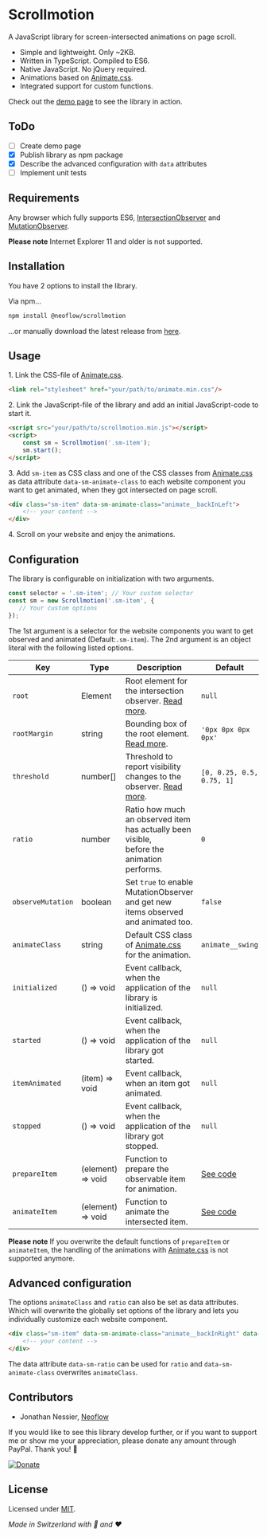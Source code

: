 # Scrollmotion

A JavaScript library for screen-intersected animations on page scroll.

* Simple and lightweight. Only ~2KB.
* Written in TypeScript. Compiled to ES6.
* Native JavaScript. No jQuery required.
* Animations based on [Animate.css](https://animate.style).
* Integrated support for custom functions.

Check out the [demo page](#) to see the library in action.

## ToDo
- [ ] Create demo page
- [x] Publish library as npm package
- [x] Describe the advanced configuration with `data` attributes
- [ ] Implement unit tests

## Requirements
Any browser which fully supports ES6, [IntersectionObserver](https://caniuse.com/#search=intersectionobserver) and
 [MutationObserver](https://caniuse.com/#feat=mutationobserver).

**Please note** Internet Explorer 11 and older is not supported.

## Installation
You have 2 options to install the library.

Via npm...
```bash
npm install @neoflow/scrollmotion
```
...or manually download the latest release from [here](https://github.com/Neoflow/Scrollmotion/releases/).

## Usage
1\.  Link the CSS-file of [Animate.css](https://animate.style).
```html
<link rel="stylesheet" href="your/path/to/animate.min.css"/>
```

2\. Link the JavaScript-file of the library and add an initial JavaScript-code to start it.
```html
<script src="your/path/to/scrollmotion.min.js"></script>
<script>
    const sm = Scrollmotion('.sm-item');
    sm.start();
</script>
```

3\. Add ```sm-item``` as CSS class and one of the CSS classes from [Animate.css](https://animate.style) as data attribute
```data-sm-animate-class``` to each website component you want to get animated, when they got intersected on page scroll. 
```html
<div class="sm-item" data-sm-animate-class="animate__backInLeft">
    <!-- your content -->
</div>
```

4\. Scroll on your website and enjoy the animations. 

## Configuration
The library is configurable on initialization with two arguments.

```javascript
const selector = '.sm-item'; // Your custom selector
const sm = new Scrollmotion('.sm-item', {
   // Your custom options
});
```
The 1st argument is a selector for the website components you want to get observed and animated (Default:`.sm-item`). 
The 2nd argument is an object literal with the following listed options.

| Key | Type | Description | Default | 
|---|---|---|---|
| `root` | Element | Root element for the intersection observer. [Read more](https://developer.mozilla.org/en-US/docs/Web/API/IntersectionObserver/root). | `null` |
| `rootMargin` | string | Bounding box of the root element. [Read more](https://developer.mozilla.org/en-US/docs/Web/API/IntersectionObserver/rootMargin). | `'0px 0px 0px 0px'` |
| `threshold` | number[] | Threshold to report visibility changes to the observer. [Read more](https://developer.mozilla.org/en-US/docs/Web/API/IntersectionObserver/thresholds). | `[0, 0.25, 0.5, 0.75, 1]` |
| `ratio` | number | Ratio how much an observed item has actually been visible,<br />before the animation performs. | `0` |
| `observeMutation` | boolean | Set `true` to enable MutationObserver<br />and get new items observed and animated too. | `false` |
| `animateClass` | string | Default CSS class of [Animate.css](https://animate.style) for the animation. | `animate__swing` |
| `initialized` | () => void | Event callback, when the application of the library is initialized. | `null` |
| `started` | () => void | Event callback, when the application of the library got started. | `null` |
| `itemAnimated` | (item) => void | Event callback, when an item got animated. | `null` |
| `stopped` | () => void | Event callback, when the application of the library got stopped. | `null` |
| `prepareItem` | (element) => void | Function to prepare the observable item for animation. | [See code](https://github.com/Neoflow/Scrollmotion/blob/master/src/defaultConfig.ts#L17) |
| `animateItem` | (element) => void | Function to animate the intersected item. | [See code](https://github.com/Neoflow/Scrollmotion/blob/master/src/defaultConfig.ts#L20) |

**Please note** If you overwrite the default functions of `prepareItem` or `animateItem`, the handling of 
the animations with [Animate.css](https://animate.style) is not supported anymore.

## Advanced configuration
The options `animateClass` and `ratio` can also be set as data attributes. Which will overwrite
 the globally set options of the library and lets you individually customize each website component.

```html
<div class="sm-item" data-sm-animate-class="animate__backInRight" data-sm-ratio="0.5">
    <!-- your content -->
</div>
```

The data attribute `data-sm-ratio` can be used for `ratio` and `data-sm-animate-class` overwrites `animateClass`.

## Contributors
* Jonathan Nessier, [Neoflow](https://www.neoflow.ch)

If you would like to see this library develop further, or if you want to support me or show me your appreciation, please
 donate any amount through PayPal. Thank you! :beers:
 
[![Donate](https://img.shields.io/badge/Donate-paypal-blue)](https://www.paypal.me/JonathanNessier)

## License
Licensed under [MIT](LICENSE). 

*Made in Switzerland with :cheese: and :heart:*